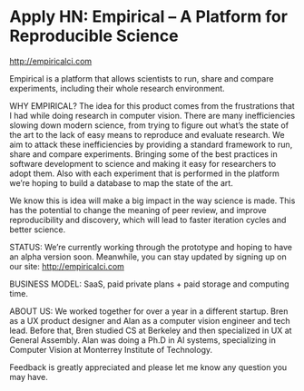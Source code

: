 # Apply HN: Empirical – A Platform for Reproducible Science

<a href="http:&#x2F;&#x2F;empiricalci.com" rel="nofollow">http:&#x2F;&#x2F;empiricalci.com</a><p>Empirical is a platform that allows scientists to run, share and compare experiments, including their whole research environment.<p>WHY EMPIRICAL?
The idea for this product comes from the frustrations that I had while doing research in computer vision. There are many inefficiencies slowing down modern science, from trying to figure out what’s the state of the art to the lack of easy means to reproduce and evaluate research. 
We aim to attack these inefficiencies by providing a standard framework  to run, share and compare experiments. Bringing some of the best practices in software development to science and making it easy for researchers to adopt them. Also with each experiment that is performed in the platform we’re hoping to build a database to map the state of the art.<p>We know this is idea will make a big impact in the way science is made.  This has the potential to change the meaning of peer review, and improve reproducibility and discovery, which will lead to faster iteration cycles and better science.<p>STATUS:
We’re currently working through the prototype and hoping to have an alpha version soon. Meanwhile, you can stay updated by signing up on our site: <a href="http:&#x2F;&#x2F;empiricalci.com" rel="nofollow">http:&#x2F;&#x2F;empiricalci.com</a><p>BUSINESS MODEL: 
SaaS, paid private plans + paid storage and computing time.<p>ABOUT US:
We worked together for over a year in a different startup. Bren as a UX product designer and Alan as a computer vision engineer and tech lead.
Before that, Bren studied CS at Berkeley and then specialized in UX at General Assembly. Alan was doing a Ph.D in AI systems, specializing in Computer Vision at Monterrey Institute of Technology.<p>Feedback is greatly appreciated and please let me know any question you may have.
